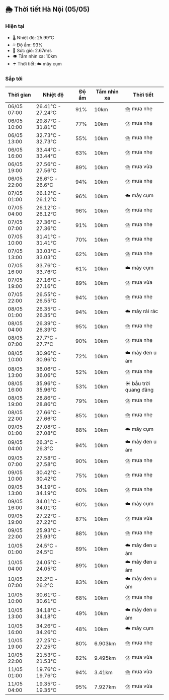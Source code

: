 ## 🌦️ Thời tiết Hà Nội (05/05)

### Hiện tại

- 🌡️ Nhiệt độ: 25.99℃
- 💦 Độ ẩm: 93%
- 💨 Sức gió: 2.67m/s
- 👁️ Tầm nhìn xa: 10km
- ☂️ Thời tiết: ☁️ mây cụm

### Sắp tới

| Thời gian | Nhiệt độ | Độ ẩm | Tầm nhìn xa | Thời tiết |
| --- | --- | --- | --- | --- |
| 06/05 07:00 | 26.41℃ - 27.24℃ | 91% | 10km | ⛈️ mưa nhẹ |
| 06/05 10:00 | 29.87℃ - 31.81℃ | 77% | 10km | ⛈️ mưa nhẹ |
| 06/05 13:00 | 32.73℃ - 32.73℃ | 55% | 10km | ⛈️ mưa nhẹ |
| 06/05 16:00 | 33.44℃ - 33.44℃ | 63% | 10km | ⛈️ mưa nhẹ |
| 06/05 19:00 | 27.56℃ - 27.56℃ | 89% | 10km | ⛈️ mưa vừa |
| 06/05 22:00 | 26.6℃ - 26.6℃ | 94% | 10km | ⛈️ mưa nhẹ |
| 07/05 01:00 | 26.12℃ - 26.12℃ | 96% | 10km | ☁️ mây cụm |
| 07/05 04:00 | 26.12℃ - 26.12℃ | 96% | 10km | ⛈️ mưa nhẹ |
| 07/05 07:00 | 27.36℃ - 27.36℃ | 91% | 10km | ⛈️ mưa nhẹ |
| 07/05 10:00 | 31.41℃ - 31.41℃ | 70% | 10km | ⛈️ mưa nhẹ |
| 07/05 13:00 | 33.03℃ - 33.03℃ | 62% | 10km | ⛈️ mưa nhẹ |
| 07/05 16:00 | 33.76℃ - 33.76℃ | 61% | 10km | ☁️ mây cụm |
| 07/05 19:00 | 27.16℃ - 27.16℃ | 89% | 10km | ⛈️ mưa vừa |
| 07/05 22:00 | 26.55℃ - 26.55℃ | 94% | 10km | ⛈️ mưa nhẹ |
| 08/05 01:00 | 26.35℃ - 26.35℃ | 94% | 10km | ☁️ mây rải rác |
| 08/05 04:00 | 26.39℃ - 26.39℃ | 95% | 10km | ⛈️ mưa nhẹ |
| 08/05 07:00 | 27.7℃ - 27.7℃ | 90% | 10km | ⛈️ mưa nhẹ |
| 08/05 10:00 | 30.96℃ - 30.96℃ | 72% | 10km | ☁️ mây đen u ám |
| 08/05 13:00 | 36.06℃ - 36.06℃ | 52% | 10km | ⛈️ mưa nhẹ |
| 08/05 16:00 | 35.96℃ - 35.96℃ | 53% | 10km | ☀️ bầu trời quang đãng |
| 08/05 19:00 | 28.86℃ - 28.86℃ | 79% | 10km | ⛈️ mưa nhẹ |
| 08/05 22:00 | 27.66℃ - 27.66℃ | 85% | 10km | ⛈️ mưa nhẹ |
| 09/05 01:00 | 27.08℃ - 27.08℃ | 88% | 10km | ☁️ mây cụm |
| 09/05 04:00 | 26.3℃ - 26.3℃ | 94% | 10km | ☁️ mây đen u ám |
| 09/05 07:00 | 27.58℃ - 27.58℃ | 90% | 10km | ⛈️ mưa nhẹ |
| 09/05 10:00 | 30.42℃ - 30.42℃ | 75% | 10km | ⛈️ mưa nhẹ |
| 09/05 13:00 | 34.19℃ - 34.19℃ | 60% | 10km | ⛈️ mưa nhẹ |
| 09/05 16:00 | 34.01℃ - 34.01℃ | 60% | 10km | ☁️ mây cụm |
| 09/05 19:00 | 27.22℃ - 27.22℃ | 87% | 10km | ⛈️ mưa vừa |
| 09/05 22:00 | 25.93℃ - 25.93℃ | 88% | 10km | ⛈️ mưa nhẹ |
| 10/05 01:00 | 24.5℃ - 24.5℃ | 89% | 10km | ☁️ mây đen u ám |
| 10/05 04:00 | 24.05℃ - 24.05℃ | 89% | 10km | ☁️ mây đen u ám |
| 10/05 07:00 | 26.2℃ - 26.2℃ | 83% | 10km | ☁️ mây đen u ám |
| 10/05 10:00 | 30.61℃ - 30.61℃ | 68% | 10km | ⛈️ mưa nhẹ |
| 10/05 13:00 | 34.18℃ - 34.18℃ | 49% | 10km | ☁️ mây đen u ám |
| 10/05 16:00 | 34.26℃ - 34.26℃ | 48% | 10km | ☁️ mây cụm |
| 10/05 19:00 | 27.25℃ - 27.25℃ | 80% | 6.903km | ⛈️ mưa nhẹ |
| 10/05 22:00 | 21.53℃ - 21.53℃ | 82% | 9.495km | ⛈️ mưa vừa |
| 11/05 01:00 | 19.76℃ - 19.76℃ | 94% | 3.41km | ⛈️ mưa vừa |
| 11/05 04:00 | 19.35℃ - 19.35℃ | 95% | 7.927km | ⛈️ mưa vừa |
